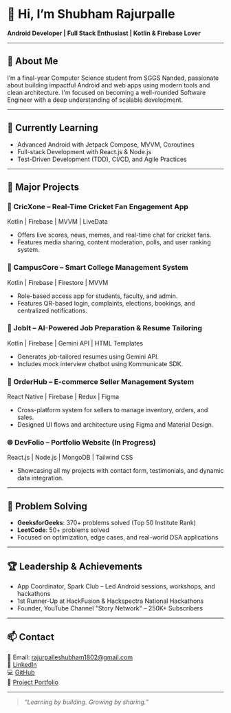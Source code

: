 # 👋 Hi, I’m Shubham Rajurpalle  
**Android Developer | Full Stack Enthusiast | Kotlin & Firebase Lover**

---

## 🚀 About Me  
I’m a final-year Computer Science student from SGGS Nanded, 
passionate about building impactful Android and web apps using modern tools and clean architecture.
I'm focused on becoming a well-rounded Software Engineer with a deep understanding of scalable development.

---

## 🌱 Currently Learning  
- Advanced Android with Jetpack Compose, MVVM, Coroutines  
- Full-stack Development with React.js & Node.js  
- Test-Driven Development (TDD), CI/CD, and Agile Practices  

---

## 💼 Major Projects  

### 📱 CricXone – Real-Time Cricket Fan Engagement App  
Kotlin | Firebase | MVVM | LiveData  
- Offers live scores, news, memes, and real-time chat for cricket fans.  
- Features media sharing, content moderation, polls, and user ranking system.  

### 🏫 CampusCore – Smart College Management System  
Kotlin | Firebase | Firestore | MVVM  
- Role-based access app for students, faculty, and admin.  
- Features QR-based login, complaints, elections, bookings, and centralized notifications.

### 🤖 JobIt – AI-Powered Job Preparation & Resume Tailoring  
Kotlin | Firebase | Gemini API | HTML Templates  
- Generates job-tailored resumes using Gemini API.  
- Includes mock interview chatbot using Kommunicate SDK.  

### 🛒 OrderHub – E-commerce Seller Management System  
React Native | Firebase | Redux | Figma  
- Cross-platform system for sellers to manage inventory, orders, and sales.  
- Designed UI flows and architecture using Figma and Material Design.

### 🌐 DevFolio – Portfolio Website (In Progress)  
React.js | Node.js | MongoDB | Tailwind CSS  
- Showcasing all my projects with contact form, testimonials, and dynamic data integration.

---

## 🧠 Problem Solving  
- **GeeksforGeeks**: 370+ problems solved (Top 50 Institute Rank)  
- **LeetCode**: 50+ problems solved  
- Focused on optimization, edge cases, and real-world DSA applications

---

## 🏆 Leadership & Achievements  
- App Coordinator, Spark Club – Led Android sessions, workshops, and hackathons  
- 1st Runner-Up at HackFusion & Hackspectra National Hackathons  
- Founder, YouTube Channel "Story Network" – 250K+ Subscribers

---

## 📫 Contact  
📧 Email: rajurpalleshubham1802@gmail.com  
🔗 [LinkedIn](https://www.linkedin.com/in/shubham-rajurpalle)  
💻 [GitHub](https://github.com/Shubham-Rajurpalle)  
📁 [Project Portfolio](https://drive.google.com/drive/folders/1FhpLhi8nzHQnqIxgi_6H8XEgk20nhjCb?usp=drive_link)

---

> *“Learning by building. Growing by sharing.”*  
